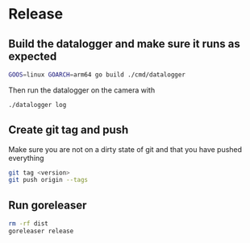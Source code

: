 # Release

## Build the datalogger and make sure it runs as expected
```bash
GOOS=linux GOARCH=arm64 go build ./cmd/datalogger
```
Then run the datalogger on the camera with
```bash
./datalogger log
```

## Create git tag and push
Make sure you are not on a dirty state of git and that you have pushed everything
```bash
git tag <version>
git push origin --tags 
```

## Run goreleaser
```bash
rm -rf dist
goreleaser release
```
